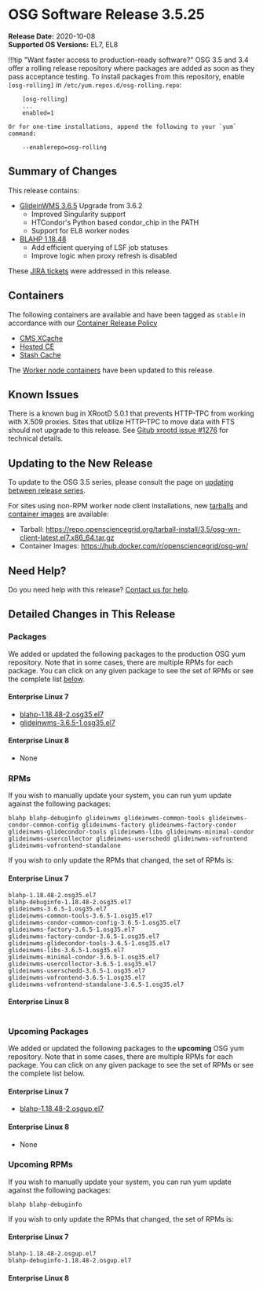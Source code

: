 OSG Software Release 3.5.25
===========================

**Release Date:** 2020-10-08    
**Supported OS Versions:** EL7, EL8

!!!tip "Want faster access to production-ready software?"
    OSG 3.5 and 3.4 offer a rolling release repository where packages are added as soon as they pass acceptance testing.
    To install packages from this repository, enable `[osg-rolling]` in `/etc/yum.repos.d/osg-rolling.repo`:

        [osg-rolling]
        ...
        enabled=1

    Or for one-time installations, append the following to your `yum` command:

        --enablerepo=osg-rolling

Summary of Changes
------------------

This release contains:

-   [GlideinWMS 3.6.5](https://glideinwms.fnal.gov/doc.v3_6_5/history.html) Upgrade from 3.6.2
    -   Improved Singularity support
    -   HTCondor's Python based condor\_chip in the PATH
    -   Support for EL8 worker nodes
-   [BLAHP 1.18.48](https://github.com/htcondor/BLAH/releases/tag/v1.18.48)
    -   Add efficient querying of LSF job statuses
    -   Improve logic when proxy refresh is disabled 

These
[JIRA tickets](https://jira.opensciencegrid.org/issues/?jql=project%20%3D%20SOFTWARE%20AND%20fixVersion%20%3D%203.5.25%20ORDER%20BY%20priority%20DESC%2C%20key%20DESC)
were addressed in this release.

Containers
----------

The following containers are available and have been tagged as `stable` in accordance with our
[Container Release Policy](https://opensciencegrid.org/technology/policy/container-release/)

-   [CMS XCache](https://hub.docker.com/r/opensciencegrid/cms-xcache/)
-   [Hosted CE](https://hub.docker.com/r/opensciencegrid/hosted-ce/)
-   [Stash Cache](https://hub.docker.com/r/opensciencegrid/stash-cache/)

The [Worker node containers](../../worker-node/using-wn-containers.md) have been updated to this release.

Known Issues
------------

There is a known bug in XRootD 5.0.1 that prevents HTTP-TPC from working with X.509 proxies. Sites that utilize HTTP-TPC to move data with FTS should not upgrade to this release. See [Gitub xrootd issue #1276](https://github.com/xrootd/xrootd/issues/1276) for technical details.


Updating to the New Release
---------------------------

To update to the OSG 3.5 series, please consult the page on
[updating between release series](../updating-to-osg-35.md).

For sites using non-RPM worker node client installations, new [tarballs](../../worker-node/install-wn-tarball.md) and
[container images](../../worker-node/using-wn-containers.md) are available:

- Tarball: <https://repo.opensciencegrid.org/tarball-install/3.5/osg-wn-client-latest.el7.x86_64.tar.gz>
- Container Images: <https://hub.docker.com/r/opensciencegrid/osg-wn/>

Need Help?
----------

Do you need help with this release? [Contact us for help](../../common/help.md).

Detailed Changes in This Release
--------------------------------

### Packages

We added or updated the following packages to the production OSG yum repository.
Note that in some cases, there are multiple RPMs for each package.
You can click on any given package to see the set of RPMs or see the complete list [below](#rpms).

#### Enterprise Linux 7

-   [blahp-1.18.48-2.osg35.el7](https://koji.chtc.wisc.edu/koji/search?match=glob&type=build&terms=blahp-1.18.48-2.osg35.el7)
-   [glideinwms-3.6.5-1.osg35.el7](https://koji.chtc.wisc.edu/koji/search?match=glob&type=build&terms=glideinwms-3.6.5-1.osg35.el7)

#### Enterprise Linux 8

-   None

### RPMs

If you wish to manually update your system, you can run yum update against the following packages:

    blahp blahp-debuginfo glideinwms glideinwms-common-tools glideinwms-condor-common-config glideinwms-factory glideinwms-factory-condor glideinwms-glidecondor-tools glideinwms-libs glideinwms-minimal-condor glideinwms-usercollector glideinwms-userschedd glideinwms-vofrontend glideinwms-vofrontend-standalone

If you wish to only update the RPMs that changed, the set of RPMs is:

#### Enterprise Linux 7

``` file
blahp-1.18.48-2.osg35.el7
blahp-debuginfo-1.18.48-2.osg35.el7
glideinwms-3.6.5-1.osg35.el7
glideinwms-common-tools-3.6.5-1.osg35.el7
glideinwms-condor-common-config-3.6.5-1.osg35.el7
glideinwms-factory-3.6.5-1.osg35.el7
glideinwms-factory-condor-3.6.5-1.osg35.el7
glideinwms-glidecondor-tools-3.6.5-1.osg35.el7
glideinwms-libs-3.6.5-1.osg35.el7
glideinwms-minimal-condor-3.6.5-1.osg35.el7
glideinwms-usercollector-3.6.5-1.osg35.el7
glideinwms-userschedd-3.6.5-1.osg35.el7
glideinwms-vofrontend-3.6.5-1.osg35.el7
glideinwms-vofrontend-standalone-3.6.5-1.osg35.el7
```

#### Enterprise Linux 8

``` file
```

### Upcoming Packages

We added or updated the following packages to the **upcoming** OSG yum repository. Note that in some cases, there are multiple RPMs for each package. You can click on any given package to see the set of RPMs or see the complete list below.

#### Enterprise Linux 7

-   [blahp-1.18.48-2.osgup.el7](https://koji.chtc.wisc.edu/koji/search?match=glob&type=build&terms=blahp-1.18.48-2.osgup.el7)

#### Enterprise Linux 8

-   None

### Upcoming RPMs

If you wish to manually update your system, you can run yum update against the following packages:

    blahp blahp-debuginfo

If you wish to only update the RPMs that changed, the set of RPMs is:

#### Enterprise Linux 7

``` file
blahp-1.18.48-2.osgup.el7
blahp-debuginfo-1.18.48-2.osgup.el7
```

#### Enterprise Linux 8

``` file
```
